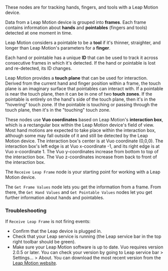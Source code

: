 These nodes are for tracking hands, fingers, and tools with a Leap Motion device. 

Data from a Leap Motion device is grouped into **frames**. Each frame contains information about **hands** and **pointables** (fingers and tools) detected at one moment in time. 

Leap Motion considers a pointable to be a **tool** if it's thinner, straighter, and longer than Leap Motion's parameters for a **finger**. 

Each hand or pointable has a unique **ID** that can be used to track it across consecutive frames in which it's detected. If the hand or pointable is lost and re-detected, its ID changes. 

Leap Motion provides a **touch plane** that can be used for interaction. Derived from the current hand and finger position within a frame, the touch plane is an imaginary surface that pointables can interact with. If a pointable is near the touch plane, then it can be in one of two **touch zones**. If the pointable is entirely on the hand's side of the touch plane, then it's in the "hovering" touch zone. If the pointable is touching or passing through the touch plane, then it's in the "touching" touch zone. 

These nodes use **Vuo coordinates** based on Leap Motion's **interaction box**, which is a rectangular box within the Leap Motion device's field of view. Most hand motions are expected to take place within the interaction box, although some may fall outside of it and still be detected by the Leap Motion device. The interaction box's center is at Vuo coordinate (0,0,0). The interaction box's left edge is at Vuo x-coordinate -1, and its right edge is at Vuo x-coordinate 1. The Vuo y-coordinates increase from bottom to top of the interaction box. The Vuo z-coordinates increase from back to front of the interaction box. 

The `Receive Leap Frame` node is your starting point for working with a Leap Motion device. 

The `Get Frame Values` node lets you get the information from a frame. From there, the `Get Hand Values` and `Get Pointable Values` nodes let you get further information about hands and pointables. 

### Troubleshooting

If `Receive Leap Frame` is not firing events:

   - Confirm that the Leap device is plugged in.
   - Check that your Leap service is running (the Leap service bar in the top right toolbar should be green).
   - Make sure your Leap Motion software is up to date. Vuo requires version 2.0.5 or later. You can check your version by going to Leap service bar > Settings... > About. You can download the most recent version from the [Leap Motion website](https://www.leapmotion.com).
